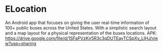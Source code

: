 # ELocation
An Android app that focuses on giving the user real-time information of 100+ public buses across the United States. With a simplistic search layout and a map layout for a physical representation of the buses locations. APK: https://drive.google.com/file/d/1SFaPVzKir5R3c3qDUTEayTCSpXv_LIHJ/view?usp=sharing
